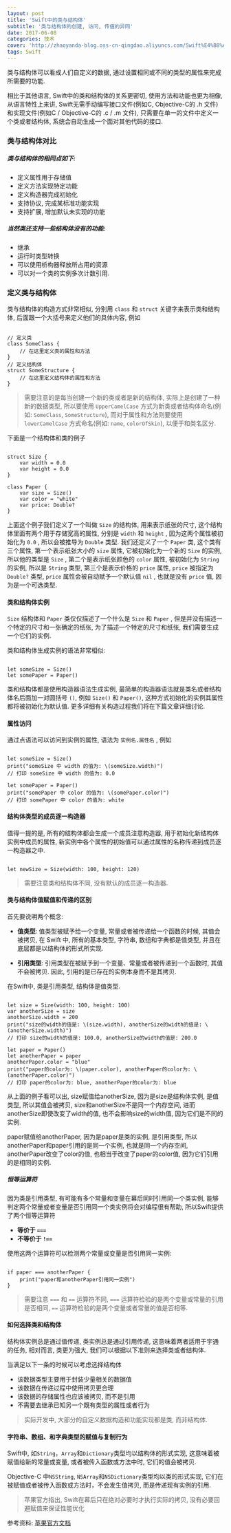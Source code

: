 ```yaml
---
layout: post
title: 'Swift中的类与结构体'
subtitle: '类与结构体的创建, 访问, 传值的异同'
date: 2017-06-08
categories: 技术
cover: 'http://zhaoyanda-blog.oss-cn-qingdao.aliyuncs.com/Swift%E4%B8%AD%E7%9A%84%E7%B1%BB%E4%B8%8E%E5%87%BD%E6%95%B0.jpg'
tags: Swift
---
```


类与结构体可以看成人们自定义的数据, 通过设置相同或不同的类型的属性来完成所需要的功能.

相比于其他语言, Swift中的类和结构体的关系更密切, 使用方法和功能也更为相像, 从语言特性上来讲, Swift无需手动编写接口文件(例如C, Objective-C的 .h 文件)和实现文件(例如C / Objective-C的 .c / .m 文件), 只需要在单一的文件中定义一个类或者结构体, 系统会自动生成一个面对其他代码的接口.


### 类与结构体对比

##### 类与结构体的相同点如下:

* 定义属性用于存储值
* 定义方法实现特定功能
* 定义构造器完成初始化
* 支持协议, 完成某标准功能实现
* 支持扩展, 增加默认未实现的功能

##### 当然类还支持一些结构体没有的功能:

* 继承
* 运行时类型转换
* 可以使用析构器释放所占用的资源
* 可以对一个类的实例多次计数引用.

### 定义类与结构体

类与结构体的构造方式非常相似, 分别用 `class` 和 `struct` 关键字来表示类和结构体, 后面跟一个大括号来定义他们的具体内容, 例如

<pre><code class="language-swift">
// 定义类
class SomeClass {
    // 在这里定义类的属性和方法
}
// 定义结构体
struct SomeStructure {
    // 在这里定义结构体的属性和方法
}
</code></pre>

> 需要注意的是每当创建一个新的类或者是新的结构体, 实际上是创建了一种新的数据类型, 所以要使用 `UpperCamelCase` 方式为新类或者结构体命名(例如: `SomeClass`, `SomeStructure`), 而对于属性和方法则要使用 `lowerCamelCase` 方式命名(例如: `name`, `colorOfSkin`), 以便于和类名区分.

下面是一个结构体和类的例子

<pre><code class="language-swift">
struct Size {
    var width = 0.0
    var height = 0.0
}

class Paper {
    var size = Size()
    var color = "white"
    var price: Double?
}
</code></pre>

上面这个例子我们定义了一个叫做 `Size` 的结构体, 用来表示纸张的尺寸, 这个结构体里面有两个用于存储宽高的属性, 分别是 `width` 和 `height` , 因为这两个属性被初始化为 `0.0` , 所以会被推导为 `Double` 类型.
我们还定义了一个 `Paper` 类, 这个类有三个属性, 第一个表示纸张大小的 `size` 属性, 它被初始化为一个新的 `Size` 的实例, 所以他的类型是 `Size` , 第二个是表示纸张颜色的 `color` 属性, 被初始化为 `String` 的实例, 所以是 `String` 类型, 第三个是表示价格的 `price` 属性, `price` 被指定为 `Double?` 类型, `price` 属性会被自动赋予一个默认值 `nil` , 也就是没有 `price` 值, 因为是一个可选类型.

#### 类和结构体实例

`Size` 结构体和 `Paper` 类仅仅描述了一个什么是 `Size` 和 `Paper` , 但是并没有描述一个特定的尺寸和一张确定的纸张, 为了描述一个特定的尺寸和纸张, 我们需要生成一个它们的实例.

类和结构体生成实例的语法非常相似:

<pre><code class="language-swift">
let someSize = Size()
let somePaper = Paper()
</code></pre>

类和结构体都是使用构造器语法生成实例, 最简单的构造器语法就是类名或者结构体名后面加一对圆括号 `()`, 例如 `Size()` 和 `Paper()`, 这种方式初始化的实例其属性都将被初始化为默认值. 更多详细有关构造过程我们将在下篇文章详细讨论.

#### 属性访问
通过点语法可以访问到实例的属性, 语法为 `实例名.属性名` , 例如

<pre><code class="language-swift">
let someSize = Size()
print("someSize 中 width 的值为: \(someSize.width)")
// 打印 someSize 中 width 的值为: 0.0

let somePaper = Paper()
print("somePaper 中 color 的值为: \(somePaper.color)")
// 打印 somePaper 中 color 的值为: white
</code></pre>

#### 结构体类型的成员逐一构造器

值得一提的是, 所有的结构体都会生成一个成员注意构造器, 用于初始化新结构体实例中成员的属性, 新实例中各个属性的初始值可以通过属性的名称传递到成员逐一构造器之中. 

<pre><code class="language-swift">
let newSize = Size(width: 100, height: 120)
</code></pre>

> 需要注意类和结构体不同, 没有默认的成员逐一构造器.

#### 类与结构体值赋值和传递的区别
首先要说明两个概念:

- **值类型**: 值类型被赋予给一个变量, 常量或者被传递给一个函数的时候, 其值会被拷贝, 在 Swift 中, 所有的基本类型, 字符串, 数组和字典都是值类型, 并且在底层都是以结构体的形式所实现. 

- **引用类型**: 引用类型在被赋予到一个变量、常量或者被传递到一个函数时, 其值不会被拷贝. 因此, 引用的是已存在的实例本身而不是其拷贝. 

在Swift中, 类是引用类型, 结构体是值类型.

<pre><code class="language-swift">
let size = Size(width: 100, height: 100)
var anotherSize = size
anotherSize.width = 200
print("size的width的值是: \(size.width), anotherSize的width的值是: \(anotherSize.width)")
// 打印 size的width的值是: 100.0, anotherSize的width的值是: 200.0

let paper = Paper()
let anotherPaper = paper
anotherPaper.color = "blue"
print("paper的color为: \(paper.color), anotherPaper的color为: \(anotherPaper.color)")
// 打印 paper的color为: blue, anotherPaper的color为: blue
</code></pre>

从上面的例子看可以出, size赋值给anotherSize, 因为是size是结构体实例, 是值类型, 所以其值会被拷贝, size和anotherSize不是同一个内存空间, 进而anotherSize即使改变了width的值, 也不会影响size的width值, 因为它们是不同的实例.

paper赋值给anotherPaper, 因为是paper是类的实例, 是引用类型, 所以anotherPaper和paper引用的是同一个实例, 也就是同一个内存空间, anotherPaper改变了color的值, 也相当于改变了paper的color值, 因为它们引用的是相同的实例.

##### 恒等运算符

因为类是引用类型, 有可能有多个常量和变量在幕后同时引用同一个类实例, 能够判定两个常量或者变量是否引用同一个类实例将会对编程很有帮助,  所以Swift提供了两个恒等运算符

* **等价于 `===`**
* **不等价于 `!==`**

使用这两个运算符可以检测两个常量或变量是否引用同一实例:

<pre><code class="language-swift">
if paper === anotherPaper {
    print("paper和anotherPaper引用同一实例")
}
</code></pre>

> 需要注意 `===` 和 `==` 运算符不同,  `===` 运算符检验的是两个变量或常量的引用是否相同,  `==` 运算符检验的是两个变量或者常量的值是否相等.


#### 如何选择类和结构体
结构体实例总是通过值传递, 类实例总是通过引用传递, 这意味着两者适用于宇通的任务, 相对而言, 类更为强大, 我们可以根据以下准则来选择类或者结构体.

当满足以下一条的时候可以考虑选择结构体

* 该数据类型主要用于封装少量相关的数据值
* 该数据在传递过程中使用拷贝更合理
* 该数据的存储属性也应该被拷贝, 而不是引用
* 不需要去继承已知另一个既有类型的属性或者行为

> 实际开发中, 大部分的自定义数据构造和功能实现都是类, 而非结构体. 

#### 字符串、数组、和字典类型的赋值与复制行为
Swift中, 如`String`，`Array`和`Dictionary`类型均以结构体的形式实现, 这意味着被赋值给新的常量或变量, 或者被传入函数或方法中时, 它们的值会被拷贝.

Objective-C 中`NSString`, `NSArray`和`NSDictionary`类型均以类的形式实现, 它们在被赋值或者被传入函数或方法时，不会发生值拷贝, 而是传递现有实例的引用.

> 苹果官方指出, Swift在幕后只在绝对必要时才执行实际的拷贝, 没有必要回避赋值来保证性能优化

参考资料:
<a href="https://developer.apple.com/library/content/documentation/Swift/Conceptual/Swift_Programming_Language/ClassesAndStructures.html#//apple_ref/doc/uid/TP40014097-CH13-ID82">苹果官方文档</a>


